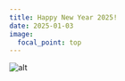 ```yaml
---
title: Happy New Year 2025!
date: 2025-01-03
image:
  focal_point: top
---
```

![alt](2025_NewYear.jpg)